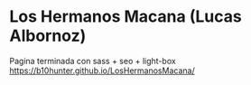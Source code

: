 # Los Hermanos Macana (Lucas Albornoz)
Pagina terminada con sass + seo + light-box  https://b10hunter.github.io/LosHermanosMacana/
